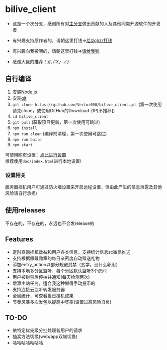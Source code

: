# bilive_client

* 这是一个次分支，感谢所有对[主分支](https://github.com/lzghzr/bilive_client)做出贡献的人及其他同类开源软件的开发者
* 有兴趣支持原作者的，请朝这里打钱=>[给lzghzr打钱](https://github.com/lzghzr/bilive_client/wiki)
* 有兴趣向我投喂的，请朝这里打钱=>[请给我钱](https://github.com/Vector000/Something_Serious/blob/master/pics/mm_reward_qrcode.png)


* 感谢大佬的推荐！趴 _(:3」∠)_

## 自行编译
1. 安装[Node.js](https://nodejs.org/)
2. 安装[git](https://git-scm.com/downloads)
3. `git clone https://github.com/Vector000/bilive_client.git` (第一次使用请先clone，或使用GitHub的Download ZIP[不推荐])
4. `cd bilive_client`
5. `git pull` (获取项目更新，第一次使用可跳过)
6. `npm install`
7. `npm run clean` (编译前清理，第一次使用可跳过)
8. `npm run build`
9. `npm start`

可使用网页设置：[点此进行设置](https://vector000.github.io/bilive_setting/)\
推荐使用`doc/index.html`进行本地设置\

### 设置相关
服务器挂机用户可通过防火墙设置来开启远程设置，但由此产生的信息泄露及其他风险请自行承担\

## 使用releases
不存在的，不存在的，永远也不会发release的

## Features
* 定时查询挂机效益和用户各类信息，支持统计信息sc微信推送
* 支持根据佩戴勋章的每日亲密度自动赠送礼物
* 添加entry_action以部分规避封禁（玄学，没什么卵用）
* 支持本地多分区监听，每个分区默认监听3个房间
* 用户被封禁后停抽并通知(每天检测两次)
* 增添主站任务，适合我这种懒得手动投币的
* 支持连接云监听转发服务器
* 全局统计，可查看当日挂机成果
* 节奏风暴多次发包以提高中奖率(设置过高风险自负)

## TO-DO
* 依特定优先级分批处理各用户的请求
* 抽奖方法切换(web/app双端切换)
* 咕咕咕咕咕咕咕
